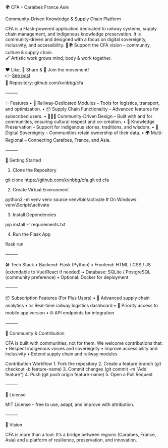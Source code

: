 🌍 CFA – Caraïbes France Asie

Community-Driven Knowledge & Supply Chain Platform

CFA is a Flask-powered application dedicated to railway systems, supply chain management, and indigenous knowledge preservation.
It is community-driven and designed with a focus on digital sovereignty, inclusivity, and accessibility.
🚆🌍 Support the CFA vision – community, culture & supply chain.  
🖌️ Artistic work grows mind, body & work together.  

❤️ Like, 🔄 Share & 🙌 Join the movement!  
👉 [See post](https://www.instagram.com/p/DMSr19WIe7W/?img_index=9&igsh=N2xwajlzZDR5MXF2)  
📍 Repository: github.com/kvnbbg/cfa

⸻

✨ Features
	•	🚆 Railway-Dedicated Modules – Tools for logistics, transport, and optimization.
	•	📦 Supply Chain Functionality – Advanced features for subscribed users.
	•	🧑‍🤝‍🧑 Community-Driven Design – Built with and for communities, ensuring cultural respect and co-creation.
	•	📖 Knowledge Preservation – Support for indigenous stories, traditions, and wisdom.
	•	🔐 Digital Sovereignty – Communities retain ownership of their data.
	•	🌍 Multi-Regional – Connecting Caraïbes, France, and Asia.

⸻

🚀 Getting Started

1. Clone the Repository

git clone https://github.com/kvnbbg/cfa.git
cd cfa

2. Create Virtual Environment

python3 -m venv venv
source venv/bin/activate   # On Windows: venv\Scripts\activate

3. Install Dependencies

pip install -r requirements.txt

4. Run the Flask App

flask run


⸻

🛠 Tech Stack
	•	Backend: Flask (Python)
	•	Frontend: HTML / CSS / JS (extendable to Vue/React if needed)
	•	Database: SQLite / PostgreSQL (community preference)
	•	Optional: Docker for deployment

⸻

📦 Subscription Features (For Plus Users)
	•	🔄 Advanced supply chain analytics
	•	📊 Real-time railway logistics dashboard
	•	📱 Priority access to mobile app version
	•	🌐 API endpoints for integration

⸻

🤝 Community & Contribution

CFA is built with communities, not for them.
We welcome contributions that:
	•	Respect indigenous voices and sovereignty
	•	Improve accessibility and inclusivity
	•	Extend supply chain and railway modules

Contribution Workflow
	1.	Fork the repository
	2.	Create a feature branch (git checkout -b feature-name)
	3.	Commit changes (git commit -m "Add feature")
	4.	Push (git push origin feature-name)
	5.	Open a Pull Request

⸻

📜 License

MIT License – free to use, adapt, and improve with attribution.

⸻

🌱 Vision

CFA is more than a tool:
It’s a bridge between regions (Caraïbes, France, Asia) and a platform of resilience, preservation, and innovation.

